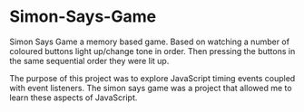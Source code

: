 # Simon-Says-Game
Simon Says Game a memory based game. Based on watching a number of coloured buttons light up/change tone in order. Then pressing the buttons in the same sequential order they were lit up.

The purpose of this project was to explore JavaScript timing events coupled with event listeners. The simon says game was a project that allowed me to learn these aspects of JavaScript.
